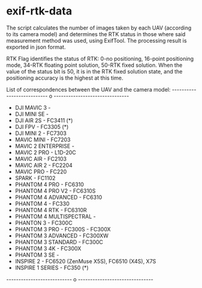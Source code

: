 # exif-rtk-data
The script calculates the number of images taken by each UAV (according to its camera model) and determines the RTK status in those where said measurement method was used, using ExifTool. The processing result is exported in json format.

RTK Flag identifies the status of RTK: 0-no positioning, 16-point positioning mode, 34-RTK floating point solution, 50-RTK fixed solution.
When the value of the status bit is 50, it is in the RTK fixed solution state, and the positioning accuracy is the highest at this time.


List of correspondences between the UAV and the camera model:
--------------------------- o -------------------------------

- DJI MAVIC 3 - 
- DJI MINI SE -   
- DJI AIR 2S - FC3411 (*)
- DJI FPV - FC3305  (*)
- DJI MINI 2 - FC7303 
- MAVIC MINI - FC7203
- MAVIC 2 ENTERPRISE - 
- MAVIC 2 PRO - L1D-20C
- MAVIC AIR - FC2103 
- MAVIC AIR 2 - FC2204 
- MAVIC PRO - FC220
- SPARK - FC1102 
- PHANTOM 4 PRO - FC6310
- PHANTOM 4 PRO V2 - FC6310S
- PHANTOM 4 ADVANCED - FC6310  
- PHANTOM 4 - FC330
- PHANTOM 4 RTK - FC6310R
- PHANTOM 4 MULTISPECTRAL - 
- PHANTON 3 - FC300C  
- PHANTOM 3 PRO - FC300S - FC300X
- PHANTOM 3 ADVANCED - FC300XW
- PHANTOM 3 STANDARD - FC300C
- PHANTOM 3 4K - FC300X 
- PHANTOM 3 SE - 
- INSPIRE 2 -  FC6520 (ZenMuse X5S), FC6510 (X4S),  X7S 
- INSPIRE 1 SERIES - FC350 (*)
 
 --------------------------- o -------------------------------
